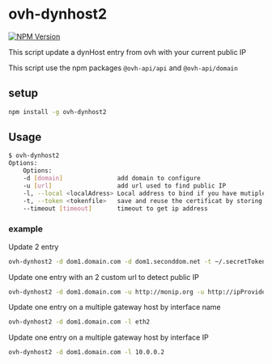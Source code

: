 # ovh-dynhost2

[![NPM Version](https://img.shields.io/npm/v/ovh-dynhost2.svg?style=flat)](https://www.npmjs.org/package/ovh-dynhost2)

This script update a dynHost entry from ovh with your current public IP

This script use the npm packages `@ovh-api/api` and `@ovh-api/domain`

## setup

```bash
npm install -g ovh-dynhost2
```

## Usage

```bash
$ ovh-dynhost2
Options:
    Options:
    -d [domain]               add domain to configure
    -u [url]                  add url used to find public IP
    -l, --local <localAdress> Local address to bind if you have mutiple gateway
    -t, --token <tokenfile>   save and reuse the certificat by storing them in a file
    --timeout [timeout]       timeout to get ip address
```

### example

Update 2 entry

```bash
ovh-dynhost2 -d dom1.domain.com -d dom1.seconddom.net -t ~/.secretToken.json
```

Update one entry with an 2 custom url to detect public IP

```bash
ovh-dynhost2 -d dom1.domain.com -u http://monip.org -u http://ipProvider1.org/raw -t ~/.secretToken.json
```

Update one entry on a multiple gateway host by interface name

```bash
ovh-dynhost2 -d dom1.domain.com -l eth2
```

Update one entry on a multiple gateway host by interface IP

```bash
ovh-dynhost2 -d dom1.domain.com -l 10.0.0.2
```
